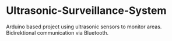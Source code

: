 # Ultrasonic-Surveillance-System
Arduino based project using ultrasonic sensors to monitor areas. Bidirektional communication via Bluetooth.
